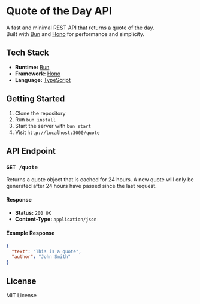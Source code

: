 # Quote of the Day API

A fast and minimal REST API that returns a quote of the day.  
Built with [Bun](https://bun.sh/) and [Hono](https://hono.dev/) for performance and simplicity.

## Tech Stack

- **Runtime:** [Bun](https://bun.sh/)
- **Framework:** [Hono](https://hono.dev/)
- **Language:** [TypeScript](https://www.typescriptlang.org/)

## Getting Started

1. Clone the repository
2. Run `bun install`
3. Start the server with `bun start`
4. Visit `http://localhost:3000/quote`

## API Endpoint

### `GET /quote`

Returns a quote object that is cached for 24 hours. A new quote will only be generated after 24 hours have passed since the last request.

#### Response

- **Status:** `200 OK`
- **Content-Type:** `application/json`

#### Example Response

```json
{
  "text": "This is a quote",
  "author": "John Smith"
}
```

## License

MIT License

